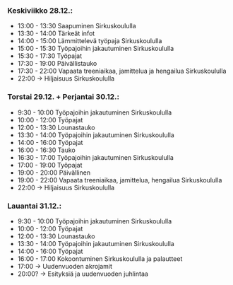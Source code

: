 ### Keskiviikko 28.12.:

- 13:00 - 13:30 Saapuminen Sirkuskoululla
- 13:30 - 14:00 Tärkeät infot
- 14:00 - 15:00 Lämmittelevä työpaja Sirkuskoululla
- 15:00 - 15:30 Työpajoihin jakautuminen Sirkuskoululla
- 15:30 - 17:30 Työpajat
- 17:30 - 19:00 Päivällistauko
- 17:30 - 22:00 Vapaata treeniaikaa, jamittelua ja hengailua Sirkuskoululla
- 22:00 → Hiljaisuus Sirkuskoululla

### Torstai 29.12. + Perjantai 30.12.:

- 9:30 - 10:00 Työpajoihin jakautuminen Sirkuskoululla
- 10:00 - 12:00 Työpajat
- 12:00 - 13:30 Lounastauko
- 13:30 - 14:00 Työpajoihin jakautuminen Sirkuskoululla
- 14:00 - 16:00 Työpajat
- 16:00 - 16:30 Tauko
- 16:30 - 17:00 Työpajoihin jakautuminen Sirkuskoululla
- 17:00 - 19:00 Työpajat
- 19:00 - 20:00 Päivällinen
- 19:00 - 22:00 Vapaata treeniaikaa, jamittelua, hengailua Sirkuskoululla
- 22:00 → Hiljaisuus Sirkuskoululla

### Lauantai 31.12.:

- 9:30 - 10:00 Työpajoihin jakautuminen Sirkuskoululla
- 10:00 - 12:00 Työpajat
- 12:00 - 13:30 Lounastauko
- 13:30 - 14:00 Työpajoihin jakautuminen Sirkuskoululla
- 14:00 - 16:00 Työpajat
- 16:00 - 17:00 Kokoontuminen Sirkuskoululla ja palautteet
- 17:00 → Uudenvuoden akrojamit
- 20:00? → Esityksiä ja uudenvuoden juhlintaa
